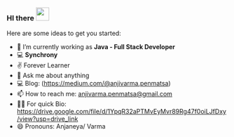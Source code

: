 ### HI there <img src="https://github.com/sciencepal/sciencepal/blob/master/assets/Hi.gif" width="30" height="30">


Here are some ideas to get you started:

- 🔭 I’m currently working as **Java - Full Stack Developer**
- 💻 **Synchrony**
- ✌  Forever Learner
- 💬 Ask me about anything
- 💻 Blog: (https://medium.com/@anjivarma.penmatsa)
- 📫 How to reach me: anjivarma.penmatsa@gmail.com
- 🤹‍♀️ For quick Bio: https://drive.google.com/file/d/1YpqR32aPTMvEyMvr89Rg47f0oiLJfDxy/view?usp=drive_link
- 😄 Pronouns: Anjaneya/ Varma

